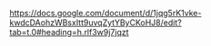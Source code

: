 https://docs.google.com/document/d/1jqg5rK1vke-kwdcDAohzWBsxItt9uvqZytYByCKoHJ8/edit?tab=t.0#heading=h.rlf3w9j7jqzt